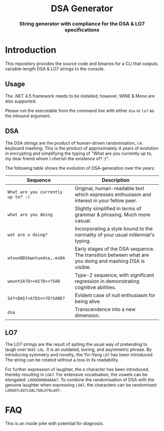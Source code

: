 <html>
<h1 align="center">
    DSA Generator
</h1>
<h3 align="center">
    String generator with compliance for the DSA & LO7 specifications
</h3>
</html>

# Introduction

This repository provides the source code and binaries for a CLI that outputs variable-length DSA & LO7 strings to the
console.

## Usage

The .NET 4.5 framework needs to be installed; however, WINE & Mono are also supported.

Please run the executable from the command line with either `dsa` or `lo7` as the inbound argument.

## DSA

The DSA strings are the product of human-driven randomisation, i.e. keyboard mashing.
This is the product of approximately 4 years of evolution in encrypting and simplifying the typing of "What are you
currently up to, my dear friend whom I cherish the existence of? :)".

The following table shows the evolution of DSA-generation over the years:

| Sequence                           | Description                                                                                             |
| ---------------------------------- | ------------------------------------------------------------------------------------------------------- |
| `What are you currently up to? :)` | Original, human-readable text which expresses enthusiasm and interest in your fellow peer.              |
| `what are you doing`               | Slightly simplified in terms of grammar & phrasing. Much more casual.                                   |
| `wot are u doing?`                 | Incorporating a style bound to the normality of your usual millennial's typing.                         |
| `wtounDDSAwotundsa,.msDA`          | Early stages of the DSA sequence. The transition between what are you doing and mashing DSA is visible. |
| `wountSA?D><AS?D><?SAD`            | Type-2 sequence, with significant regression in demonstrating cognitive abilities.                      |
| `SA?<DAS?<A?DS<>?D?SADD?`          | Evident case of null enthusiasm for being alive.                                                        |
| `dsa`                              | Transcendence into a new dimension.                                                                     |

## LO7

The LO7 strings are the result of spiting the usual way of pretending to laugh over text: `LOL`.
It is an outdated, boring, and asymmetric phrase. By introducing symmetry and novelty, the Yin-Yang `LO7` has been
introduced. The string can be rotated without a loss in its readability.

For further expression of laughter, the `A` character has been introduced, thereby resulting in `LOA7`.
For extensive vocalisation, the vowels can be elongated: `LOOOOOOOOAAAA7`. To combine the randomisation of DSA with the
genuine laughter when expressing `LOA7`, the characters can be randomised: `LOOAO7LAO7LOAL7OALO76LAO7`.

# FAQ

This is an inside joke with potential for diagnosis.